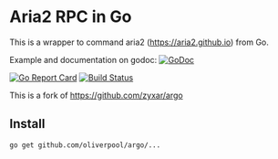 Aria2 RPC in Go
====

This is a wrapper to command aria2 (https://aria2.github.io) from Go.

Example and documentation on godoc:  [![GoDoc](https://godoc.org/github.com/oliverpool/argo/rpc?status.svg)](https://godoc.org/github.com/oliverpool/argo/rpc)

[![Go Report Card](https://goreportcard.com/badge/github.com/oliverpool/argo)](https://goreportcard.com/report/github.com/oliverpool/argo)
[![Build Status](https://travis-ci.org/oliverpool/argo.svg?branch=master)](https://travis-ci.org/oliverpool/argo)


This is a fork of https://github.com/zyxar/argo

## Install

`go get github.com/oliverpool/argo/...`

